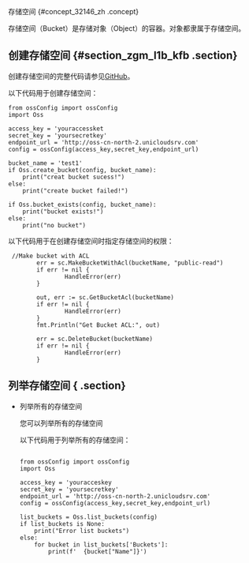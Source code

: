 存储空间 {#concept_32146_zh .concept}

存储空间（Bucket）是存储对象（Object）的容器。对象都隶属于存储空间。

## 创建存储空间 {#section_zgm_l1b_kfb .section}

创建存储空间的完整代码请参见[GitHub](https://github.com/cxt90730/Yig-S3-SDK-Go/tree/master/sample/create_bucket.go)。

以下代码用于创建存储空间：

```language-go
from ossConfig import ossConfig
import Oss

access_key = 'youraccessket
secret_key = 'yoursecretkey'
endpoint_url = 'http://oss-cn-north-2.unicloudsrv.com'
config = ossConfig(access_key,secret_key,endpoint_url)

bucket_name = 'test1'
if Oss.create_bucket(config, bucket_name):
    print("creat bucket sucess!")
else:
    print("create bucket failed!")

if Oss.bucket_exists(config, bucket_name):
    print("bucket exists!")
else:
    print("no bucket")

```

以下代码用于在创建存储空间时指定存储空间的权限：

```language-go
 //Make bucket with ACL
        err = sc.MakeBucketWithAcl(bucketName, "public-read")
        if err != nil {
                HandleError(err)
        }

        out, err := sc.GetBucketAcl(bucketName)
        if err != nil {
                HandleError(err)
        }
        fmt.Println("Get Bucket ACL:", out)

        err = sc.DeleteBucket(bucketName)
        if err != nil {
                HandleError(err)
        }
```

## 列举存储空间 { .section}

- 列举所有的存储空间

  您可以列举所有的存储空间

  以下代码用于列举所有的存储空间：

  ```language-go
  
  from ossConfig import ossConfig
  import Oss
  
  access_key = 'youracceskey
  secret_key = 'yoursecretkey'
  endpoint_url = 'http://oss-cn-north-2.unicloudsrv.com'
  config = ossConfig(access_key,secret_key,endpoint_url)
  
  list_buckets = Oss.list_buckets(config)
  if list_buckets is None:
      print("Error list buckets")
  else:
      for bucket in list_buckets['Buckets']:
          print(f'  {bucket["Name"]}')
  
              
  ```

